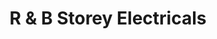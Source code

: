 ---
title: "R & B Storey Electricals"
url: /crawcrook/r-and-b-storey-electricals/
shop: electronics
---